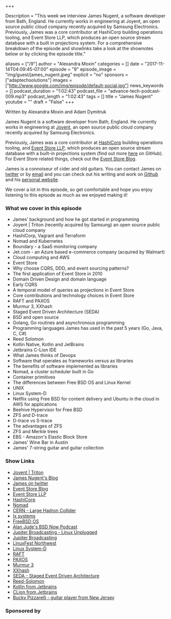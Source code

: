 +++

Description = "This week we interview James Nugent, a software developer from Bath, England. He currently works in engineering at Joyent, an open source public cloud company recently acquired by Samsung Electronics. Previously, James was a core contributor at HashiCorp building operations tooling, and Event Store LLP, which produces an open source stream database with a built in projections system. For a comprehensive breakdown of the episode and showlinks take a look at the shownotes below or by clicking the episode title."

aliases = ["/9"]
author = "Alexandra Moxin"
categories = []
date = "2017-11-14T04:09:45-07:00"
episode = "9"
episode_image = "img/guest/james_nugent.jpeg"
explicit = "no"
sponsors = ["adaptechsolutions"]
images = ["http://www.google.com/img/episode/default-social.jpg"]
news_keywords = []
podcast_duration = "1:02:43"
podcast_file = "advance-tech-podcast-009.mp3"
podcast_length = "1:02:43"
tags = []
title = "James Nugent"
youtube = ""
draft = "False"
+++

Written by Alexandra Moxin and Adam Dymitruk

James Nugent is a software developer from Bath, England. He currently works in engineering at [Joyent](https://www.joyent.com/), an open source public cloud company recently acquired by Samsung Electronics.

Previously, James was a core contributor at [HashiCorp](https://www.hashicorp.com/) building operations tooling, and [Event Store LLP](https://eventstore.org/), which produces an open source stream database with a built-in projections system (find out more [here](http://github.com/EventStore/EventStore) on GitHub). For Event Store related things, check out the [Event Store Blog](http://geteventstore.com/blog).

James is a connoiseur of cider and old guitars. You can contact James on [twitter](https://github.com/jen20) or by [email](mailto:james@jen20.com) and you can check out his writing and work on [Github](https://github.com/jen20) and his [personal website](http://jen20.com/).

We cover a lot in this episode, so get comfortable and hope you enjoy listening to this episode as much as we enjoyed making it!


### What we cover in this episode
* James’ background and how he got started in programming
* Joyent | Triton (recently acquired by Samsung) an open source public cloud company
* HashiCorp, Vagrant and Terraform
* Nomad and Kubernetes
* Boundary - a SaaS monitoring company
* Jet.com - an Azure based e-commerce company (acquired by Walmart)
* Cloud computing and AWS
* Event Store
* Why choose CQRS, DDD, and event sourcing patterns?
* The first application of Event Store in 2010
* Domain Driven Design and domain language
* Early CQRS
* A temporal model of queries as projections in Event Store
* Core contributions and technology choices in Event Store
* RAFT and PAXOS
* Murmur 3, XXhash
* Staged Event Driven Architecture (SEDA)
* BSD and open source
* Golang, Go routines and asynchronous programming
* Programming languages James has used in the past 5 years (Go, Java, C, C#)
* Reed Solomon
* Kotlin Native, Kotlin and JetBrains
* Jetbrains C-Lion IDE
* What James thinks of Devops
* Software that operates as frameworks versus as libraries
* The benefits of software implemented as libraries
* Nomad, a cluster scheduler built in Go
* Container primitives
* The differences between Free BSD OS and Linux Kernel
* UNIX
* Linux System-D
* Netflix using Free BSD for content delivery and Ubuntu in the cloud in AWS for applications
* Beehive Hypervisor for Free BSD
* ZFS and D-trace
* D-trace vs S-trace
* The advantages of ZFS
* ZFS and Merkle trees
* EBS - Amazon's Elastic Block Store
* James' Wine Bar in Austin
* James' 7-string guitar and guitar collection


### Show Links

* [Joyent | Triton](https://www.joyent.com/)
* [James Nugent's Blog](http://jen20.com/)
* [James on twitter](https://github.com/jen20)
* [Event Store Blog](http://geteventstore.com/blog)
* [Event Store LLP](https://eventstore.org/)
* [HashiCorp](https://www.hashicorp.com/)
* [Nomad](https://www.nomadproject.io/)
* [CERN - Large Hadron Collider](https://home.cern/topics/large-hadron-collider)
* [Ix systems](https://www.ixsystems.com/)
* [FreeBSD OS](https://www.freebsd.org/)
* [Alan Jude's BSD Now Podcast](http://www.jupiterbroadcasting.com/show/bsdnow/)
* [Jupiter Broadcasting - Linux Unplugged](http://www.jupiterbroadcasting.com/show/linuxun/)
* [Jupiter Broadcasting](http://www.jupiterbroadcasting.com/)
* [LinuxFest Northwest](https://www.linuxfestnorthwest.org/conferences/lfnw18)
* [Linux System-D](https://www.linux.com/learn/understanding-and-using-systemd)
* [RAFT](https://raft.github.io/)
* [PAXOS](https://en.wikipedia.org/wiki/Paxos_%28computer_science%29)
* [Murmur 3](https://en.wikipedia.org/wiki/MurmurHash)
* [XXhash](https://github.com/Cyan4973/xxHash)
* [SEDA - Staged Event Driven Architecture](https://en.wikipedia.org/wiki/Staged_event-driven_architecture)
* [Reed-Solomon](https://en.wikipedia.org/wiki/Reed%E2%80%93Solomon_error_correction)
* [Kotlin from Jetbrains](https://kotlinlang.org/)
* [CLion from Jetbrains](https://www.jetbrains.com/clion/)
* [Bucky Pizzarelli - guitar player from New Jersey](http://www.modernguitars.com/legends/bucky-pizzarelli/)


### Sponsored by


